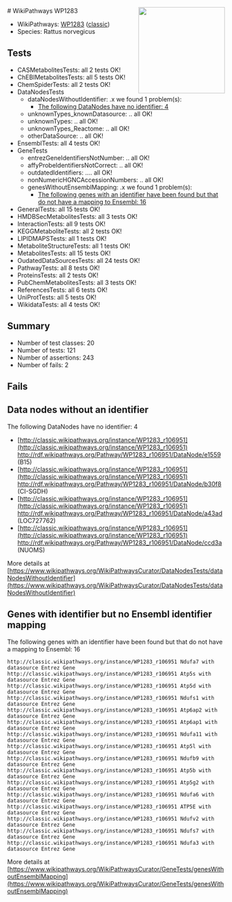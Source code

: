 <img style="float: right; width: 200px" src="https://upload.wikimedia.org/wikipedia/commons/thumb/8/83/Wplogo_with_text_500.png/640px-Wplogo_with_text_500.png" />
# WikiPathways WP1283

* WikiPathways: [WP1283](https://wikipathways.org/pathways/WP1283) ([classic](https://classic.wikipathways.org/instance/WP1283))
* Species: Rattus norvegicus
## Tests
* CASMetabolitesTests: all 2 tests OK!
* ChEBIMetabolitesTests: all 5 tests OK!
* ChemSpiderTests: all 2 tests OK!
* DataNodesTests
    * dataNodesWithoutIdentifier: .x we found 1 problem(s):
        * [The following DataNodes have no identifier: 4](#d2d32fa3)
    * unknownTypes_knownDatasource: .. all OK!
    * unknownTypes: .. all OK!
    * unknownTypes_Reactome: .. all OK!
    * otherDataSource: .. all OK!
* EnsemblTests: all 4 tests OK!
* GeneTests
    * entrezGeneIdentifiersNotNumber: .. all OK!
    * affyProbeIdentifiersNotCorrect: .. all OK!
    * outdatedIdentifiers: .... all OK!
    * nonNumericHGNCAccessionNumbers: .. all OK!
    * genesWithoutEnsemblMapping: .x we found 1 problem(s):
        * [The following genes with an identifier have been found but that do not have a mapping to Ensembl: 16](#c4e54313)
* GeneralTests: all 15 tests OK!
* HMDBSecMetabolitesTests: all 3 tests OK!
* InteractionTests: all 9 tests OK!
* KEGGMetaboliteTests: all 2 tests OK!
* LIPIDMAPSTests: all 1 tests OK!
* MetaboliteStructureTests: all 1 tests OK!
* MetabolitesTests: all 15 tests OK!
* OudatedDataSourcesTests: all 24 tests OK!
* PathwayTests: all 8 tests OK!
* ProteinsTests: all 2 tests OK!
* PubChemMetabolitesTests: all 3 tests OK!
* ReferencesTests: all 6 tests OK!
* UniProtTests: all 5 tests OK!
* WikidataTests: all 4 tests OK!


## Summary

* Number of test classes: 20
* Number of tests: 121
* Number of assertions: 243
* Number of fails: 2

## Fails

<a name="d2d32fa3" />

## Data nodes without an identifier

The following DataNodes have no identifier: 4

* [http://classic.wikipathways.org/instance/WP1283_r106951](http://classic.wikipathways.org/instance/WP1283_r106951) http://rdf.wikipathways.org/Pathway/WP1283_r106951/DataNode/e1559 (B15)
* [http://classic.wikipathways.org/instance/WP1283_r106951](http://classic.wikipathways.org/instance/WP1283_r106951) http://rdf.wikipathways.org/Pathway/WP1283_r106951/DataNode/b30f8 (CI-SGDH)
* [http://classic.wikipathways.org/instance/WP1283_r106951](http://classic.wikipathways.org/instance/WP1283_r106951) http://rdf.wikipathways.org/Pathway/WP1283_r106951/DataNode/a43ad (LOC727762)
* [http://classic.wikipathways.org/instance/WP1283_r106951](http://classic.wikipathways.org/instance/WP1283_r106951) http://rdf.wikipathways.org/Pathway/WP1283_r106951/DataNode/ccd3a (NUOMS)


More details at [https://www.wikipathways.org/WikiPathwaysCurator/DataNodesTests/dataNodesWithoutIdentifier](https://www.wikipathways.org/WikiPathwaysCurator/DataNodesTests/dataNodesWithoutIdentifier)

<a name="c4e54313" />

## Genes with identifier but no Ensembl identifier mapping

The following genes with an identifier have been found but that do not have a mapping to Ensembl: 16
```
http://classic.wikipathways.org/instance/WP1283_r106951 Ndufa7 with datasource Entrez Gene
http://classic.wikipathways.org/instance/WP1283_r106951 Atp5s with datasource Entrez Gene
http://classic.wikipathways.org/instance/WP1283_r106951 Atp5d with datasource Entrez Gene
http://classic.wikipathways.org/instance/WP1283_r106951 Ndufs1 with datasource Entrez Gene
http://classic.wikipathways.org/instance/WP1283_r106951 Atp6ap2 with datasource Entrez Gene
http://classic.wikipathways.org/instance/WP1283_r106951 Atp6ap1 with datasource Entrez Gene
http://classic.wikipathways.org/instance/WP1283_r106951 Ndufa11 with datasource Entrez Gene
http://classic.wikipathways.org/instance/WP1283_r106951 Atp5l with datasource Entrez Gene
http://classic.wikipathways.org/instance/WP1283_r106951 Ndufb9 with datasource Entrez Gene
http://classic.wikipathways.org/instance/WP1283_r106951 Atp5b with datasource Entrez Gene
http://classic.wikipathways.org/instance/WP1283_r106951 Atp5g2 with datasource Entrez Gene
http://classic.wikipathways.org/instance/WP1283_r106951 Ndufa6 with datasource Entrez Gene
http://classic.wikipathways.org/instance/WP1283_r106951 ATP5E with datasource Entrez Gene
http://classic.wikipathways.org/instance/WP1283_r106951 Ndufv2 with datasource Entrez Gene
http://classic.wikipathways.org/instance/WP1283_r106951 Ndufs7 with datasource Entrez Gene
http://classic.wikipathways.org/instance/WP1283_r106951 Ndufa3 with datasource Entrez Gene
```

More details at [https://www.wikipathways.org/WikiPathwaysCurator/GeneTests/genesWithoutEnsemblMapping](https://www.wikipathways.org/WikiPathwaysCurator/GeneTests/genesWithoutEnsemblMapping)

